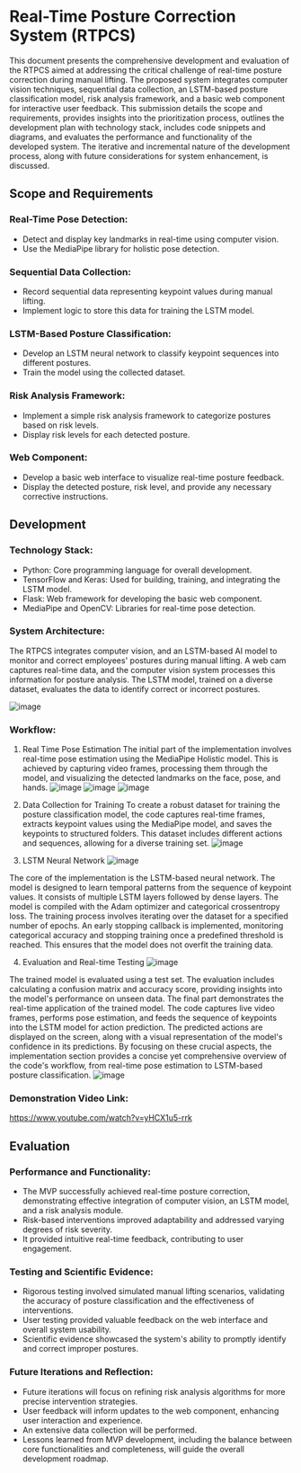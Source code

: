 # Real-Time Posture Correction System (RTPCS)

This document presents the comprehensive development and evaluation of the RTPCS aimed at addressing the critical challenge of real-time posture correction during manual lifting. The proposed system integrates computer vision techniques, sequential data collection, an LSTM-based posture classification model, risk analysis framework, and a basic web component for interactive user feedback. This submission details the scope and requirements, provides insights into the prioritization process, outlines the development plan with technology stack, includes code snippets and diagrams, and evaluates the performance and functionality of the developed system. The iterative and incremental nature of the development process, along with future considerations for system enhancement, is discussed.

## Scope and Requirements

### Real-Time Pose Detection:

- Detect and display key landmarks in real-time using computer vision.
- Use the MediaPipe library for holistic pose detection.

### Sequential Data Collection:

- Record sequential data representing keypoint values during manual lifting.
- Implement logic to store this data for training the LSTM model.

### LSTM-Based Posture Classification:

- Develop an LSTM neural network to classify keypoint sequences into different postures.
- Train the model using the collected dataset.

### Risk Analysis Framework:

- Implement a simple risk analysis framework to categorize postures based on risk levels.
- Display risk levels for each detected posture.

### Web Component:

- Develop a basic web interface to visualize real-time posture feedback.
- Display the detected posture, risk level, and provide any necessary corrective instructions.

## Development 

### Technology Stack:

-	Python: Core programming language for overall development.
-	TensorFlow and Keras: Used for building, training, and integrating the LSTM model.
-	Flask: Web framework for developing the basic web component.
-	MediaPipe and OpenCV: Libraries for real-time pose detection.

### System Architecture: 

The RTPCS integrates computer vision, and an LSTM-based AI model to monitor and correct employees' postures during manual lifting. A web cam captures real-time data, and the computer vision system processes this information for posture analysis. The LSTM model, trained on a diverse dataset, evaluates the data to identify correct or incorrect postures.

 ![image](https://github.com/Ereena815/Research-Project-Pose-Estimation/assets/85027159/2519f2de-2dfd-441a-9f23-b26235f91f78)

### Workflow:

1.	Real Time Pose Estimation
The initial part of the implementation involves real-time pose estimation using the MediaPipe Holistic model. This is achieved by capturing video frames, processing them through the model, and visualizing the detected landmarks on the face, pose, and hands.
![image](https://github.com/Ereena815/Research-Project-Pose-Estimation/assets/85027159/d199b1e8-7d54-4a2c-930f-dc6f93758b2d)
![image](https://github.com/Ereena815/Research-Project-Pose-Estimation/assets/85027159/b3f77b37-b695-4fc3-9361-8ae3ce4e9a09)
![image](https://github.com/Ereena815/Research-Project-Pose-Estimation/assets/85027159/8e979acb-def8-48f0-9681-feb23125c0e8)

2.	Data Collection for Training
To create a robust dataset for training the posture classification model, the code captures real-time frames, extracts keypoint values using the MediaPipe model, and saves the keypoints to structured folders. This dataset includes different actions and sequences, allowing for a diverse training set.
![image](https://github.com/Ereena815/Research-Project-Pose-Estimation/assets/85027159/5b25340f-012b-45a5-a451-21f36b604f1d)

3.	LSTM Neural Network
 ![image](https://github.com/Ereena815/Research-Project-Pose-Estimation/assets/85027159/b89ba489-48b3-4032-bc08-effc7bf5477f)

The core of the implementation is the LSTM-based neural network. The model is designed to learn temporal patterns from the sequence of keypoint values. It consists of multiple LSTM layers followed by dense layers. The model is compiled with the Adam optimizer and categorical crossentropy loss. The training process involves iterating over the dataset for a specified number of epochs. An early stopping callback is implemented, monitoring categorical accuracy and stopping training once a predefined threshold is reached. This ensures that the model does not overfit the training data.

4.	Evaluation and Real-time Testing
![image](https://github.com/Ereena815/Research-Project-Pose-Estimation/assets/85027159/fefd86db-b9be-42e4-8234-a5a5921b9d4f)

The trained model is evaluated using a test set. The evaluation includes calculating a confusion matrix and accuracy score, providing insights into the model's performance on unseen data.
The final part demonstrates the real-time application of the trained model. The code captures live video frames, performs pose estimation, and feeds the sequence of keypoints into the LSTM model for action prediction. The predicted actions are displayed on the screen, along with a visual representation of the model's confidence in its predictions.
By focusing on these crucial aspects, the implementation section provides a concise yet comprehensive overview of the code's workflow, from real-time pose estimation to LSTM-based posture classification.
![image](https://github.com/Ereena815/Research-Project-Pose-Estimation/assets/85027159/8e12645e-6775-4c73-b697-aab41c303d4d)

### Demonstration Video Link: 
https://www.youtube.com/watch?v=yHCX1u5-rrk

## Evaluation 

### Performance and Functionality:

-	The MVP successfully achieved real-time posture correction, demonstrating effective integration of computer vision, an LSTM model, and a risk analysis module.
-	Risk-based interventions improved adaptability and addressed varying degrees of risk severity.
-	It provided intuitive real-time feedback, contributing to user engagement.

### Testing and Scientific Evidence:

- Rigorous testing involved simulated manual lifting scenarios, validating the accuracy of posture classification and the effectiveness of interventions.
- User testing provided valuable feedback on the web interface and overall system usability.
- Scientific evidence showcased the system's ability to promptly identify and correct improper postures.

### Future Iterations and Reflection:

-	Future iterations will focus on refining risk analysis algorithms for more precise intervention strategies.
-	User feedback will inform updates to the web component, enhancing user interaction and experience.
-	An extensive data collection will be performed.
-	Lessons learned from MVP development, including the balance between core functionalities and completeness, will guide the overall development roadmap.


